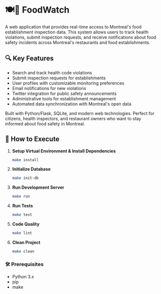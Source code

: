 # 🍽️👀 FoodWatch

A web application that provides real-time access to Montreal's food establishment inspection data. This system allows users to track health violations, submit inspection requests, and receive notifications about food safety incidents across Montreal's restaurants and food establishments.

## 🔍 Key Features
- Search and track health code violations
- Submit inspection requests for establishments
- User profiles with customizable monitoring preferences
- Email notifications for new violations
- Twitter integration for public safety announcements
- Administrative tools for establishment management
- Automated data synchronization with Montreal's open data

Built with Python/Flask, SQLite, and modern web technologies. Perfect for citizens, health inspectors, and restaurant owners who want to stay informed about food safety in Montreal.

## 🚀 How to Execute

1. **Setup Virtual Environment & Install Dependencies**
   ```bash
   make install
   ```

2. **Initialize Database**
   ```bash
   make init-db
   ```

3. **Run Development Server**
   ```bash
   make run
   ```

4. **Run Tests**
   ```bash
   make test
   ```

5. **Code Quality**
   ```bash
   make lint
   ```

6. **Clean Project**
   ```bash
   make clean
   ```

### 🛠️ Prerequisites
- Python 3.x
- pip
- make

